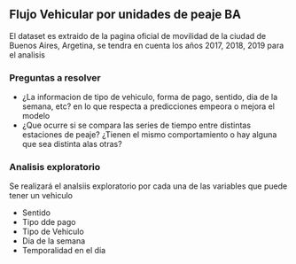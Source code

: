 ## Flujo Vehicular por unidades de peaje BA

El dataset es extraido de la pagina oficial de movilidad de la ciudad de Buenos Aires, Argetina, se tendra en cuenta los años 2017, 2018, 2019 para el analisis

### Preguntas a resolver
* ¿La informacion de tipo de vehiculo, forma de pago, sentido, dia de la semana, etc? en lo que respecta a predicciones empeora o mejora el modelo
* ¿Que ocurre si se compara las series de tiempo entre distintas estaciones de peaje? ¿Tienen el mismo comportamiento o hay alguna que sea distinta alas otras?


### Analisis exploratorio

Se realizará el analsiis exploratorio por cada una de las variables que puede tener un vehiculo
* Sentido
* Tipo dde pago
* Tipo de Vehiculo
* Dia de la semana
* Temporalidad en el dia



